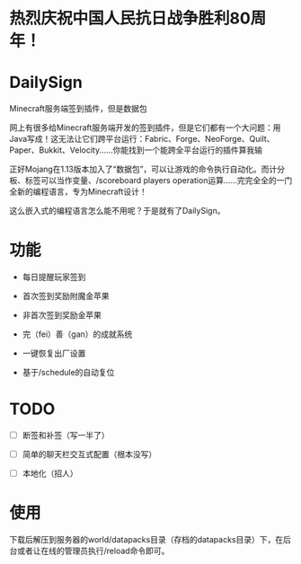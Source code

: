 # 热烈庆祝中国人民抗日战争胜利80周年！
# DailySign

Minecraft服务端签到插件，但是数据包

网上有很多给Minecraft服务端开发的签到插件，但是它们都有一个大问题：用Java写成！这无法让它们跨平台运行：Fabric、Forge、NeoForge、Quilt、Paper、Bukkit、Velocity......你能找到一个能跨全平台运行的插件算我输

正好Mojang在1.13版本加入了“数据包”，可以让游戏的命令执行自动化。而计分板、标签可以当作变量、/scoreboard players operation运算......完完全全的一门全新的编程语言，专为Minecraft设计！

这么嵌入式的编程语言怎么能不用呢？于是就有了DailySign。

# 功能

- 每日提醒玩家签到

- 首次签到奖励附魔金苹果

- 非首次签到奖励金苹果

- 完（fei）善（gan）的成就系统

- 一键恢复出厂设置

- 基于/schedule的自动复位

# TODO

- [ ] 断签和补签（写一半了）

- [ ] 简单的聊天栏交互式配置（根本没写）

- [ ] 本地化（招人）

# 使用

下载后解压到服务器的world/datapacks目录（存档的datapacks目录）下，在后台或者让在线的管理员执行/reload命令即可。
